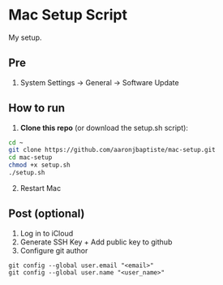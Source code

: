 # Mac Setup Script

My setup.

## Pre

1. System Settings -> General -> Software Update

## How to run

1. **Clone this repo** (or download the setup.sh script):

```bash
cd ~
git clone https://github.com/aaronjbaptiste/mac-setup.git
cd mac-setup
chmod +x setup.sh
./setup.sh
```

2. Restart Mac

## Post (optional)

1. Log in to iCloud
2. Generate SSH Key + Add public key to github
3. Configure git author

```
git config --global user.email "<email>"
git config --global user.name "<user_name>"
```
